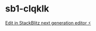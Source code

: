 # sb1-clqklk

[Edit in StackBlitz next generation editor ⚡️](https://stackblitz.com/~/github.com/z120120/sb1-clqklk)
